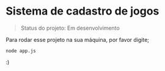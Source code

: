 <h1>Sistema de cadastro de jogos</h1>

> Status do projeto: Em desenvolvimento

Para rodar esse projeto na sua máquina, por favor digite;

```
node app.js
```
:)
